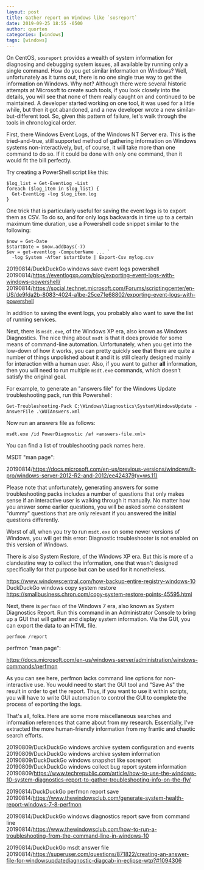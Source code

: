 ```yaml
---
layout: post
title: Gather report on Windows like `sosreport`
date: 2019-09-25 18:55 -0500
author: quorten
categories: [windows]
tags: [windows]
---
```


On CentOS, `sosreport` provides a wealth of system information for
diagnosing and debugging system issues, all available by running only
a single command.  How do you get similar information on Windows?
Well, unfortunately as it turns out, there is no one single true way
to get the information on Windows.  Why not?  Although there were
several historic attempts at Microsoft to create such tools, if you
look closely into the details, you will see that none of them really
caught on and continued to be maintained.  A developer started working
on one tool, it was used for a little while, but then it got
abandoned, and a new developer wrote a new similar-but-different tool.
So, given this pattern of failure, let's walk through the tools in
chronological order.

First, there Windows Event Logs, of the Windows NT Server era.  This
is the tried-and-true, still supported method of gathering information
on Windows systems non-interactively, but, of course, it will take
more than one command to do so.  If it could be done with only one
command, then it would fit the bill perfectly.

Try creating a PowerShell script like this:

```
$log_list = Get-EventLog -List
foreach ($log_item in $log_list) {
  Get-EventLog -log $log_item.log
}
```

<!-- more -->

One trick that is particularly useful for saving the event logs is to
export them as CSV.  To do so, and for only logs backwards in time up
to a certain maximum time duration, use a Powershell code snippet
similar to the following:

```
$now = Get-Date
$startDate = $now.addDays(-7)
$ev = get-eventlog -ComputerName ... `
  -log System -After $startDate | Export-Csv mylog.csv
```

20190814/DuckDuckGo windows save event logs powershell  
20190814/https://eventlogxp.com/blog/exporting-event-logs-with-windows-powershell/  
20190814/https://social.technet.microsoft.com/Forums/scriptingcenter/en-US/de9fda2b-8083-4024-a1be-25ce71e68802/exporting-event-logs-with-powershell

In addition to saving the event logs, you probably also want to save
the list of running services.

Next, there is `msdt.exe`, of the Windows XP era, also known as
Windows Diagnostics.  The nice thing about `msdt` is that it does
provide for some means of command-line automation.  Unfortunately,
when you get into the low-down of how it works, you can pretty quickly
see that there are quite a number of things unpolished about it and it
is still clearly designed mainly for interaction with a human user.
Also, if you want to gather **all** information, then you will need to
run multiple `msdt.exe` commands, which doesn't satisfy the original
goal.

For example, to generate an "answers file" for the Windows Update
troubleshooting pack, run this Powershell:

```
Get-Troubleshooting-Pack C:\Windows\Diagnostics\System\WindowsUpdate -AnswerFile .\WUIAnswers.xml
```

Now run an answers file as follows:

```
msdt.exe /id PowerDiagnostic /af <answers-file.xml>
```

You can find a list of troubleshooting pack names here.

MSDT "man page":

20190814/https://docs.microsoft.com/en-us/previous-versions/windows/it-pro/windows-server-2012-R2-and-2012/ee424379(v=ws.11)

Please note that unfortunately, generating answers for some
troubleshooting packs includes a number of questions that only makes
sense if an interactive user is walking through it manually.  No
matter how you answer some earlier questions, you will be asked some
consistent "dummy" questions that are only relevant if you answered
the initial questions differently.

Worst of all, when you try to run `msdt.exe` on some newer versions of
Windows, you will get this error: Diagnostic troubleshooter is not
enabled on this version of Windows.

There is also System Restore, of the Windows XP era.  But this is more
of a clandestine way to collect the information, one that wasn't
designed specifically for that purpose but can be used for it
nonetheless.

https://www.windowscentral.com/how-backup-entire-registry-windows-10  
DuckDuckGo windows copy system restore  
https://smallbusiness.chron.com/copy-system-restore-points-45595.html

Next, there is `perfmon` of the Windows 7 era, also known as System
Diagnostics Report.  Run this command in an Administrator Console to
bring up a GUI that will gather and display system information.  Via
the GUI, you can export the data to an HTML file.

```
perfmon /report
```

perfmon "man page":

https://docs.microsoft.com/en-us/windows-server/administration/windows-commands/perfmon

As you can see here, perfmon lacks command line options for
non-interactive use.  You would need to start the GUI tool and "Save
As" the result in order to get the report.  Thus, if you want to use
it within scripts, you will have to write GUI automation to control
the GUI to complete the process of exporting the logs.

That's all, folks.  Here are some more miscellaneous searches and
information references that came about from my research.  Essentially,
I've extracted the more human-friendly information from my frantic and
chaotic search efforts.

20190809/DuckDuckGo windows archive system configuration and events  
20190809/DuckDuckGo windows archive system information  
20190809/DuckDuckGo windows snapshot like sosreport  
20190809/DuckDuckGo windows collect bug report system information  
20190809/https://www.techrepublic.com/article/how-to-use-the-windows-10-system-diagnostics-report-to-gather-troubleshooting-info-on-the-fly/

20190814/DuckDuckGo perfmon report save  
20190814/https://www.thewindowsclub.com/generate-system-health-report-windows-7-8-perfmon

20190814/DuckDuckGo windows diagnostics report save from command line  
20190814/https://www.thewindowsclub.com/how-to-run-a-troubleshooting-from-the-command-line-in-windows-10

20190814/DuckDuckGo msdt answer file  
20190814/https://superuser.com/questions/871822/creating-an-answer-file-for-windowsupdatediagnostic-diagcab-in-eclipse-wtp?#1094306
